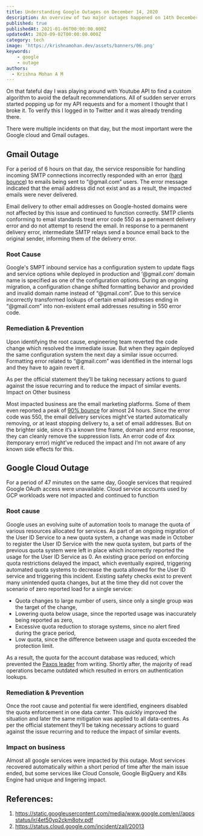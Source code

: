 ```yaml
---
title: Understanding Google Outages on December 14, 2020
description: An overview of two major outages happened on 14th December, 2020. This is not an authoritative analysis but can be considered as notes regarding the aforesaid incidents.
published: true
publishedAt: 2021-01-06T00:00:00.000Z
updatedAt: 2020-09-02T00:00:00.000Z
category: tech
image: 'https://krishnamohan.dev/assets/banners/06.png'
keywords: 
    - google
    - outage
authors:
  - Krishna Mohan A M
---
```


On that fateful day I was playing around with Youtube API to find a custom algorithm to avoid the default recommendations. All of sudden server errors started popping up for my API requests and for a moment I thought that I broke it. To verify this I logged in to Twitter and it was already trending there.

There were multiple incidents on that day, but the most important were the Google cloud and Gmail outages.

## Gmail Outage

For a period of 6 hours on that day, the service responsible for handling incoming SMTP connections incorrectly responded with an error ([hard bounce](https://docs.microsoft.com/en-us/exchange/mail-flow-best-practices/non-delivery-reports-in-exchange-online/fix-error-code-550-5-1-1-through-5-1-20-in-exchange-online)) to emails being sent to “@gmail.com” users. The error message indicated that the email address did not exist and as a result, the impacted emails were never delivered.

Email delivery to other email addresses on Google-hosted domains were not affected by this issue and continued to function correctly. SMTP clients conforming to email standards treat error code 550 as a permanent delivery error and do not attempt to resend the email. In response to a permanent delivery error, intermediate SMTP relays send a bounce email back to the original sender, informing them of the delivery error.

### Root Cause

Google's SMPT inbound service has a configuration system to update flags and service options while deployed in production and ‘@gmail.com’ domain name is specified as one of the configuration options. During an ongoing migration, a configuration change shifted formatting behavior and provided and invalid domain name instead of “@gmail.com”. Due to this service incorrectly transformed lookups of certain email addresses ending in “@gmail.com” into non-existent email addresses resulting in 550 error code.

### Remediation & Prevention

Upon identifying the root cause, engineering team reverted the code change which resolved the immediate issue. But when they again deployed the same configuration system the next day a similar issue occurred. Formatting error related to “@gmail.com” was identified in the internal logs and they have to again revert it.

As per the official statement they’ll be taking necessary actions to guard against the issue recurring and to reduce the impact of similar events.
Impact on Other business

Most impacted business are the email marketing platforms. Some of them even reported a peak of [90% bounce](https://news.ycombinator.com/item?id=25437340) for almost 24 hours. Since the error code was 550, the email delivery services might’ve started automatically removing, or at least stopping delivery to, a set of email addresses. But on the brighter side, since it’s a known time frame, domain and error response, they can cleanly remove the suppression lists. An error code of 4xx (temporary error) might’ve reduced the impact and I’m not aware of any known side effects for this.

## Google Cloud Outage

For a period of 47 minutes on the same day, Google services that required Google OAuth access were unavailable. Cloud service accounts used by GCP workloads were not impacted and continued to function

### Root cause
Google uses an evolving suite of automation tools to manage the quota of various resources allocated for services. As part of an ongoing migration of the User ID Service to a new quota system, a change was made in October to register the User ID Service with the new quota system, but parts of the previous quota system were left in place which incorrectly reported the usage for the User ID Service as 0. An existing grace period on enforcing quota restrictions delayed the impact, which eventually expired, triggering automated quota systems to decrease the quota allowed for the User ID service and triggering this incident. Existing safety checks exist to prevent many unintended quota changes, but at the time they did not cover the scenario of zero reported load for a single service:

- Quota changes to large number of users, since only a single group was the target of the change,
- Lowering quota below usage, since the reported usage was inaccurately being reported as zero,
- Excessive quota reduction to storage systems, since no alert fired during the grace period,
- Low quota, since the difference between usage and quota exceeded the protection limit.

As a result, the quota for the account database was reduced, which prevented the [Paxos leader]((https://en.wikipedia.org/wiki/Paxos_(computer_science)) ) from writing. Shortly after, the majority of read operations became outdated which resulted in errors on authentication lookups.

### Remediation & Prevention

Once the root cause and potential fix were identified, engineers disabled the quota enforcement in one data canter. This quickly improved the situation and later the same mitigation was applied to all data-centres. As per the official statement they’ll be taking necessary actions to guard against the issue recurring and to reduce the impact of similar events.

### Impact on business

Almost all google services were impacted by this outage. Most services recovered automatically within a short period of time after the main issue ended, but some services like Cloud Console, Google BigQuery and  K8s Engine had unique and lingering impact.

## References:
1.	https://static.googleusercontent.com/media/www.google.com/en//appsstatus/ir/4et50yp2ckm8otv.pdf
2.	https://status.cloud.google.com/incident/zall/20013 


